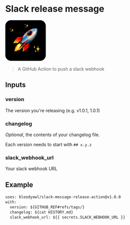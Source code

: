 # Slack release message

<img src="./icon-rounded.png" width="128" height="128" alt="" />

> A GitHub Action to push a slack webhook

## Inputs

### version

The version you're releasing (e.g. v1.0.1, 1.0.1)

### changelog

_Optional_, the contents of your changelog file.

Each version needs to start with `## x.y.z`

### slack_webhook_url

Your slack webhook URL

## Example

```
uses: bloodyowl/slack-message-release-action@v1.0.0
with:
  version: ${GITHUB_REF#refs/tags/}
  changelog: ${cat HISTORY.md}
  slack_webhook_url: ${{ secrets.SLACK_WEBHOOK_URL }}
```